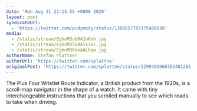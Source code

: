 ```yaml
---
date: 'Mon Aug 31 22:14:55 +0000 2020'
layout: post
syndicateUrl:
  - 'https://twitter.com/pudymody/status/1300557707175489536'
media:
  - /static/stream/EghnM3uU0AIoKvh.jpg
  - /static/stream/EghnM35U4AIs1sc.jpg
  - /static/stream/EghnM36VoAALhqw.jpg
authorName: Stefan Plattner
authorUrl: 'https://twitter.com/splattne'
originalPost: 'https://twitter.com/splattne/status/1299401968352481281'
---
```

The Plus Four Wristlet Route Indicator, a British product from the 1920s,  is a scroll-map navigator in the shape of a watch. It came with tiny interchangeable instructions that you scrolled manually to see which roads to take when driving. 